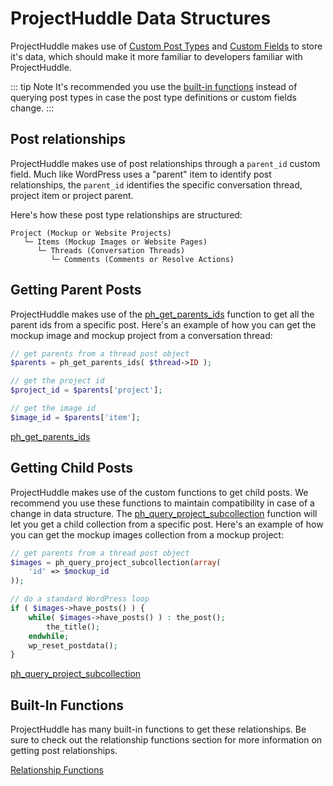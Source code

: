 # ProjectHuddle Data Structures

ProjectHuddle makes use of [Custom Post Types](https://codex.wordpress.org/Post_Types) and [Custom Fields](https://codex.wordpress.org/Custom_Fields) to store it's data, which should make it more familiar to developers familiar with ProjectHuddle.

::: tip Note
It's recommended you use the [built-in functions](/functions/) instead of querying post types in case the post type definitions or custom fields change.
:::

## Post relationships
ProjectHuddle makes use of post relationships through a `parent_id` custom field. 
Much like WordPress uses a "parent" item to identify post relationships, the `parent_id` identifies
the specific conversation thread, project item or project parent. 

Here's how these post type relationships are structured:

```$xslt
Project (Mockup or Website Projects)
   └─ Items (Mockup Images or Website Pages)
      └─ Threads (Conversation Threads)
         └─ Comments (Comments or Resolve Actions)
```

## Getting Parent Posts
ProjectHuddle makes use of the [ph_get_parents_ids](/functions/relationships.html#ph-get-post-parents-ids) function to get all the parent ids from
a specific post. Here's an example of how you can get the mockup image and mockup project from a conversation thread:

``` php
// get parents from a thread post object
$parents = ph_get_parents_ids( $thread->ID );

// get the project id
$project_id = $parents['project'];

// get the image id
$image_id = $parents['item'];
```
[ph_get_parents_ids](/functions/relationships.html#ph-get-post-parents-ids)

## Getting Child Posts
ProjectHuddle makes use of the custom functions to get child posts. We recommend you use these functions 
to maintain compatibility in case of a change in data structure. The [ph_query_project_subcollection](/functions/relationships.html#ph-query-project-subcollection) 
function will let you get a child collection from a specific post. Here's an example of how you can get 
the mockup images collection from a mockup project:

``` php
// get parents from a thread post object
$images = ph_query_project_subcollection(array(
    'id' => $mockup_id
));

// do a standard WordPress loop
if ( $images->have_posts() ) {
    while( $images->have_posts() ) : the_post();
        the_title();
    endwhile;
    wp_reset_postdata();
}
```
[ph_query_project_subcollection](/functions/relationships.html#ph-query-project-subcollection) 

## Built-In Functions
ProjectHuddle has many built-in functions to get these relationships. Be sure to check out the relationship functions section for more information on getting post relationships.

[Relationship Functions](/functions/relationships.html)
